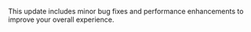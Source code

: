 This update includes minor bug fixes and performance enhancements to improve your overall experience.
